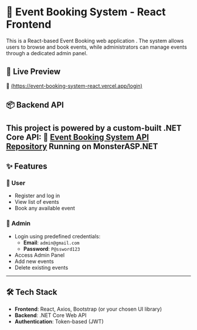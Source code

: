 # 🎉 Event Booking System - React Frontend

This is a React-based Event Booking web application . The system allows users to browse and book events, while administrators can manage events through a dedicated admin panel.

## 🔗 Live Preview
🔗 [(https://event-booking-system-react.vercel.app/login)](https://event-booking-system-react.vercel.app/login)

## 📦 Backend API
This project is powered by a custom-built .NET Core API:
🔗 [Event Booking System API Repository](https://github.com/Mohamed-Ellakany/Event-Booking-System.Solution)
Running on MonsterASP.NET 
---

## ✨ Features

### 👤 User
- Register and log in
- View list of events
- Book any available event

### 🔐 Admin
- Login using predefined credentials:
  - **Email**: `admin@gmail.com`
  - **Password**: `P@ssword123`
- Access Admin Panel
- Add new events
- Delete existing events

---

## 🛠️ Tech Stack

- **Frontend**: React, Axios, Bootstrap (or your chosen UI library)
- **Backend**: .NET Core Web API
- **Authentication**: Token-based (JWT)


